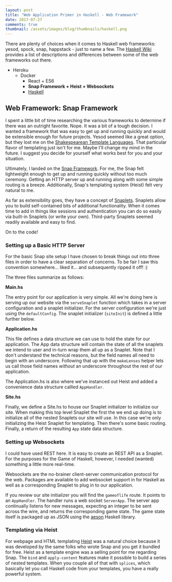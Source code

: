 ```yaml
---
layout: post
title: "Web Application Primer in Haskell - Web Framework"
date: 2017-07-27
comments: true
thumbnail: /assets/images/blog/thumbnails/haskell.png
---
```


There are plenty of choices when it comes to Haskell web frameworks: yesod, spock, snap, happstack - just to name a few.<!--more--> The [Haskell Wiki][webFrameworks] provides a list of descriptions and differences between some of the web frameworks out there. 

- Heroku  
  - Docker  
    - React + ES6  
    - **Snap Framework + Heist + Websockets**
    - [Haskell][goh-haskell]

Web Framework: Snap Framework
-----------------------------

I spent a little bit of time researching the various frameworks to determine if there was an outright favorite. Nope. It was a bit of a tough decision. I wanted a framework that was easy to get up and running quickly and would be extensible enough for future projects. Yesod seemed like a great option, but they lost me on the [Shakespearean Template Languages][shakespearean-templates]. That particular flavor of templating just isn't for me. Maybe I'll change my mind in the future. I suggest you decide for yourself what works best for you and your situation.

Ultimately, I landed on the [Snap Framework][snapFramework]. For me, the Snap felt lightweight enough to get up and running quickly without too much ceremony. Getting an HTTP server up and running along with some simple routing is a breeze. Additionally, Snap's templating system (Heist) felt very natural to me. 

As far as extensibility goes, they have a concept of [Snaplets][snaplets]. Snaplets allow you to build self-contained bits of additional functionality. When it comes time to add in things like sessions and authentication you can do so easily via built-in Snaplets (or write your own). Third-party Snaplets seemed readily available and easy to find. 

On to the code!

### Setting up a Basic HTTP Server

For the basic Snap site setup I have chosen to break things out into three files in order to have a clear separation of concerns. To be fair I saw this convention somewhere... liked it... and subsequently ripped it off! :)   

The three files summarize as follows:  

**Main.hs**  

The entry point for our application is very simple. All we're doing here is serving up our website via the `serveSnaplet` function which takes in a server configuration and a snaplet initializer. For the server configuration we're just using the `defaultConfig`. The snaplet initializer (`siteInit`) is defined a little further below.  

<script src="https://gist.github.com/stesta/a977a111bb3f19fd905d79d34cefa5d6.js"></script>  

**Application.hs**  

This file defines a data structure we can use to hold the state for our application. The App data structure will contain the state of all the snaplets we intend to user and in-turn wrap them all up as a Snaplet. Note that I don't understand the technical reasons, but the field names all need to begin with an underscore. Following that up with the `makeLenses` helper lets us call those field names *without* an underscore throughout the rest of our application.  

<script src="https://gist.github.com/stesta/d6b663f1250ed43d83ff5586147029df.js"></script>  

The Application.hs is also where we've instanced out Heist and added a convenience data structure callled `AppHandler`.

**Site.hs**

Finally, we define a Site.hs to house our Snaplet initializer to initialize our site. When making this top level Snaplet the first the we end up doing is to initialize all of the nested Snaplets our site will use. In this case we're only initializing the Heist Snaplet for templating. Then there's some basic routing. Finally, a return of the resulting `App` state data structure.  

<script src="https://gist.github.com/stesta/788a47d694447c01b1e368f78aa8309a.js"></script>  

### Setting up Websockets

I could have used REST here. It is easy to create an REST API as a Snaplet. For the purposes for the Game of Haskell, however, I needed (wanted) something a little more real-time. 

Websockets are the no-brainer client-server communication protocol for the web. Packages are available to add websocket support in for Haskell as well as a corresponding Snaplet to plug in to our application.

If you review our site initializer you will find the `gameoflife` route. It points to an `AppHandler`. The handler runs a web socket `ServerApp`. The server app continually listens for new messages, expecting an integer to be sent across the wire, and returns the corresponding game state. The game state itself is packaged up as JSON using the [aeson][aeson] Haskell library.  

<script src="https://gist.github.com/stesta/b38b9fd526a1142298a0f494a0475906.js"></script>  

### Templating via Heist 

For webpage and HTML templating [Heist][heist] was a natural choice because it was developed by the same folks who wrote Snap and you get it bundled for free. Heist as a template engine was a selling point for me regarding Snap. The `bind` and `apply-content` features make it possible to build a series of nested templates. When you couple all of that with `splices`, which basically let you call Haskell code from your templates, you have a really powerful system. 



[webFrameworks]: https://wiki.haskell.org/Web/Frameworks
[shakespearean-templates]: https://www.yesodweb.com/book/shakespearean-templates
[snapFramework]: http://snapframework.com/
[snaplets]: http://snapframework.com/snaplets
[heist]: http://snapframework.com/docs/tutorials/heist
[goh-haskell]: /steve/blog/web-application-primer-in-haskell-programming-language  
[aeson]: #
